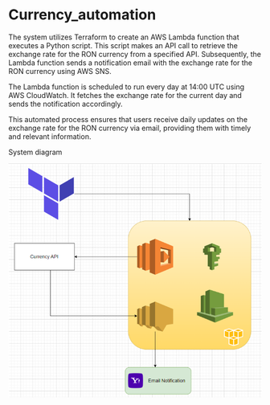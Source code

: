# Currency_automation
The system utilizes Terraform to create an AWS Lambda function that executes a Python script. This script makes an API call to retrieve the exchange rate for the RON currency from a specified API. Subsequently, the Lambda function sends a notification email with the exchange rate for the RON currency using AWS SNS.

The Lambda function is scheduled to run every day at 14:00 UTC using AWS CloudWatch. It fetches the exchange rate for the current day and sends the notification accordingly.

This automated process ensures that users receive daily updates on the exchange rate for the RON currency via email, providing them with timely and relevant information.

System diagram 

![System diagram](System-diagram.png)
